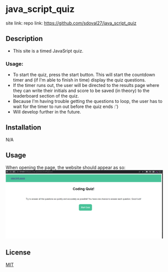 # java_script_quiz

site link:
repo link: https://github.com/sdoval27/java_script_quiz

## Description

- This site is a timed JavaSript quiz.


### Usage:
- To start the quiz, press the start button. This will start the countdown timer and (if I'm able to finish in time) display the quiz questions.
- If the timer runs out, the user will be directed to the results page where they can write their initials and score to be saved (in theory) to the leaderboard section of the quiz.
- Because I'm having trouble getting the questions to loop, the user has to wait for the timer to run out before the quiz ends :')
- Will develop further in the future.

## Installation

N/A

## Usage
When opening the page, the website should appear as so:
![StartPage](./assets/images/JS-quiz-start-page.png)
 
## License
 
[MIT](https://choosealicense.com/licenses/mit/)

[def]: title-element.png

